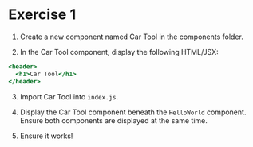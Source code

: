 # Exercise 1

1. Create a new component named Car Tool in the components folder.

2. In the Car Tool component, display the following HTML/JSX:

```jsx
<header>
  <h1>Car Tool</h1>
</header>
```

3. Import Car Tool into `index.js`.

4. Display the Car Tool component beneath the `HelloWorld` component. Ensure both components are displayed at the same time.

5. Ensure it works!